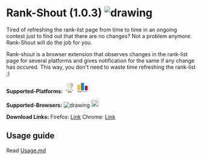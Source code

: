 # Rank-Shout (1.0.3) <img src="https://img.icons8.com/metro/1600/appointment-reminders.png" alt="drawing" width="25" height="25"/> 

Tired of refreshing the rank-list page from time to time in an ongoing contest just to find out that there are no changes? Not a problem anymore. Rank-Shout will do the job for you.

Rank-shout is a browser extension that observes changes in the rank-list page for several platforms and gives notification for the same if any change has occured. This way, you don't need to waste time refreshing the rank-list ;)

<b>Supported-Platforms:</b> <img src="chef.png" alt="drawing" width="30" height="30"/> <img src="forces.png" alt="drawing" width="30" height="30"/>

<b>Supported-Browsers:</b> <img src="https://upload.wikimedia.org/wikipedia/commons/thumb/a/a5/Google_Chrome_icon_%28September_2014%29.svg/512px-Google_Chrome_icon_%28September_2014%29.svg.png" alt="drawing" width="20" height="20"/>  <img src="https://upload.wikimedia.org/wikipedia/commons/thumb/d/d2/Firefox_Logo%2C_2017.png/581px-Firefox_Logo%2C_2017.png" width="20" height="20">

<b>Download Links:</b>
Firefox: [Link](https://addons.mozilla.org/en-US/firefox/addon/rank_shout/)
Chrome: [Link](https://chrome.google.com/webstore/detail/rank-shout/pkeblimjjkmlnamndacobgadhaknncbi)

## Usage guide
Read [Usage.md](https://www.github.com/gkrishnan724/rank-shout/blob/master/Usage.md)
